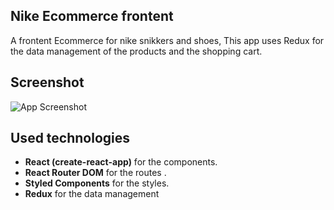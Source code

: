 ## Nike Ecommerce frontent 

A frontent Ecommerce for nike snikkers and shoes, This app uses Redux for the data management of the products and the shopping cart.


## Screenshot

![App Screenshot](https://nachoramirez.github.io/nike/og.png)


## Used technologies

- **React (create-react-app)**  for the components.
- **React Router DOM** for the routes .
- **Styled Components** for the styles.
- **Redux** for the data management

